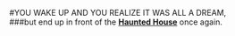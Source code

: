 #YOU WAKE UP AND YOU REALIZE IT WAS ALL A DREAM,   
###but end up in front of the **[Haunted House](README.md)** once again.
